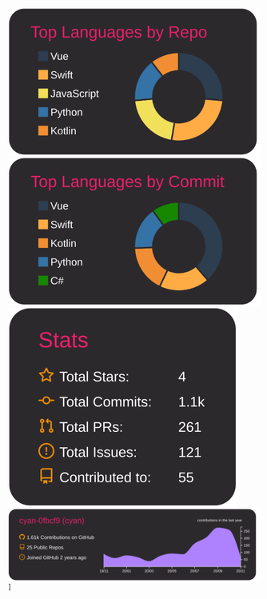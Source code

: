 ![](https://raw.githubusercontent.com/cyan-0fbcf9/cyan-0fbcf9/main/profile-summary-card-output/monokai/1-repos-per-language.svg)
![](https://raw.githubusercontent.com/cyan-0fbcf9/cyan-0fbcf9/main/profile-summary-card-output/monokai/2-most-commit-language.svg)
![](https://raw.githubusercontent.com/cyan-0fbcf9/cyan-0fbcf9/main/profile-summary-card-output/monokai/3-stats.svg)
![](https://raw.githubusercontent.com/cyan-0fbcf9/cyan-0fbcf9/main/profile-summary-card-output/monokai/0-profile-details.svg)]
